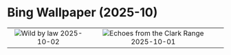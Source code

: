 # Bing Wallpaper (2025-10)

|  |  |  |
|:---:|:---:|:---:|
| ![](https://www.bing.com/th?id=OHR.OxbowBend_EN-CA0110307953_400x240.jpg "Wild by law") 2025-10-02 | ![](https://www.bing.com/th?id=OHR.YosemiteClark_EN-CA9187443856_400x240.jpg "Echoes from the Clark Range") 2025-10-01 |  |
